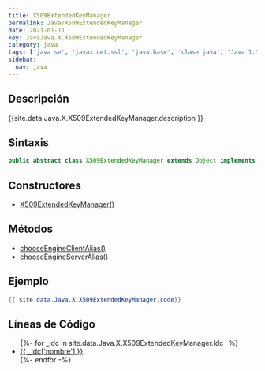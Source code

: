 ```yaml
---
title: X509ExtendedKeyManager
permalink: Java/X509ExtendedKeyManager
date: 2021-01-11
key: JavaJava.X.X509ExtendedKeyManager
category: java
tags: ['java se', 'javax.net.ssl', 'java.base', 'clase java', 'Java 1.5']
sidebar: 
  nav: java
---
```


## Descripción
{{site.data.Java.X.X509ExtendedKeyManager.description }}

## Sintaxis
~~~java
public abstract class X509ExtendedKeyManager extends Object implements X509KeyManager
~~~

## Constructores
* [X509ExtendedKeyManager()](/Java/X509ExtendedKeyManager/X509ExtendedKeyManager/)

## Métodos
* [chooseEngineClientAlias()](/Java/X509ExtendedKeyManager/chooseEngineClientAlias)
* [chooseEngineServerAlias()](/Java/X509ExtendedKeyManager/chooseEngineServerAlias)

## Ejemplo
~~~java
{{ site.data.Java.X.X509ExtendedKeyManager.code}}
~~~

## Líneas de Código
<ul>
{%- for _ldc in site.data.Java.X.X509ExtendedKeyManager.ldc -%}
   <li>
       <a href="{{_ldc['url'] }}">{{ _ldc['nombre'] }}</a>
   </li>
{%- endfor -%}
</ul>

